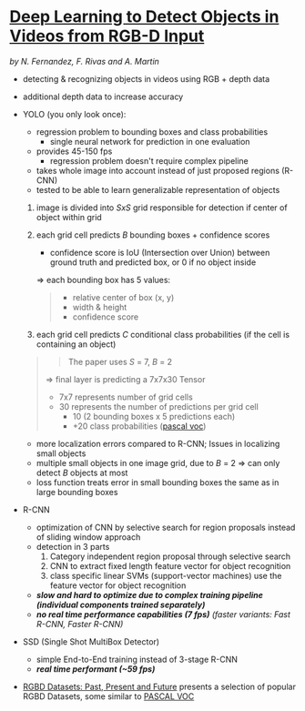 # [Deep Learning to Detect Objects in Videos from RGB-D Input](http://jderobot.org/Ni9elf-colab)
*by N. Fernandez, F. Rivas and A. Martin*

- detecting & recognizing objects in videos using RGB + depth data
- additional depth data to increase accuracy

- YOLO (you only look once):
    - regression problem to bounding boxes and class probabilities
        - single neural network for prediction in one evaluation
    - provides 45-150 fps
        - regression problem doesn't require complex pipeline
    - takes whole image into account instead of just proposed regions (R-CNN)
    - tested to be able to learn generalizable representation of objects
    
    1. image is divided into *SxS* grid responsible for detection if center of object within grid
    2. each grid cell predicts *B* bounding boxes + confidence scores
        - confidence score is IoU (Intersection over Union) between ground truth and predicted box, or 0 if no object inside
    
        => each bounding box has 5 values:
        >- relative center of box (x, y)
        >- width & height
        >- confidence score
    3. each grid cell predicts *C* conditional class probabilities (if the cell is containing an object)
    >> The paper uses *S* = 7, *B* = 2
    >
    > => final layer is predicting a 7x7x30 Tensor
    > - 7x7 represents number of grid cells
    > - 30 represents the number of predictions per grid cell
    >   - 10 (2 bounding boxes x 5 predictions each)
    >   - +20 class probabilities ([pascal voc](http://host.robots.ox.ac.uk/pascal/VOC/))

    - more localization errors compared to R-CNN; Issues in localizing small objects
    - multiple small objects in one image grid, due to *B* = 2 => can only detect *B* objects at most
    - loss function treats error in small bounding boxes the same as in large bounding boxes

- R-CNN
    - optimization of CNN by selective search for region proposals instead of sliding window approach
    - detection in 3 parts
        1. Category independent region proposal through selective search
        2. CNN to extract fixed length feature vector for object recognition
        3. class specific linear SVMs (support-vector machines) use the feature vector for object recognition
    - ***slow and hard to optimize due to complex training pipeline (individual components trained separately)***
    - ***no real time performance capabilities (7 fps)*** *(faster variants: Fast R-CNN, Faster R-CNN)*

- SSD (Single Shot MultiBox Detector)
    - simple End-to-End training instead of 3-stage R-CNN
    - ***real time performant (~59 fps)***

- [RGBD Datasets: Past, Present and Future](https://arxiv.org/pdf/1604.00999.pdf) presents a selection of popular RGBD Datasets, some similar to [PASCAL VOC](http://host.robots.ox.ac.uk/pascal/VOC/)
